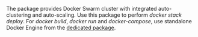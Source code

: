 The package provides Docker Swarm cluster with integrated auto-clustering and auto-scaling. Use this package to perform *docker stack deploy*. For *docker build*, *docker run* and *docker-compose*, use standalone Docker Engine from the [dedicated package](https://github.com/jelastic-jps/docker-native/tree/master/docker-engine).
